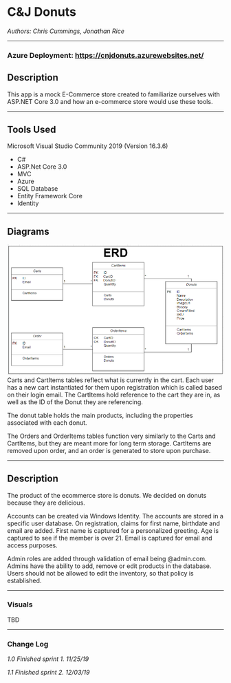 # C&J Donuts

*Authors: Chris Cummings, Jonathan Rice*

----

### Azure Deployment: https://cnjdonuts.azurewebsites.net/

## Description
This app is a mock E-Commerce store created to familiarize ourselves with
ASP.NET Core 3.0 and how an e-commerce store would use these tools.

---

## Tools Used
Microsoft Visual Studio Community 2019 (Version 16.3.6)

- C#
- ASP.Net Core 3.0
- MVC
- Azure
- SQL Database
- Entity Framework Core
- Identity

---

## Diagrams

![Entity Relational Diagram](assets/diagrams/ERD.png)
Carts and CartItems tables reflect what is currently in the cart. Each user has a new cart instantiated for them
upon registration which is called based on their login email.  The CartItems hold reference to the cart they are in,
as well as the ID of the Donut they are referencing.

The donut table holds the main products, including the properties associated with each donut.

The Orders and OrderItems tables function very similarly to the Carts and CartItems, but they are meant more for
long term storage. CartItems are removed upon order, and an order is generated to store upon purchase.

---


## Description

The product of the ecommerce store is donuts. We decided on donuts because they are delicious.

Accounts can be created via Windows Identity. The accounts are stored in
a specific user database. On registration, claims for first name, birthdate
and email are added. First name is captured for a personalized greeting. Age is captured to see if the member is over 21.
Email is captured for email and access purposes.

Admin roles are added through validation of email being @admin.com. Admins have the ability to add, remove or edit
products in the database. Users should not be allowed to edit the inventory, so that policy is established. 

---

### Visuals

TBD


---



### Change Log 

*1.0 Finished sprint 1. 11/25/19*

*1.1 Finished sprint 2. 12/03/19*

